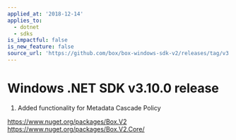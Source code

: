 ```yaml
---
applied_at: '2018-12-14'
applies_to:
  - dotnet
  - sdks
is_impactful: false
is_new_feature: false
source_url: 'https://github.com/box/box-windows-sdk-v2/releases/tag/v3.10.0'
---
```


# Windows .NET SDK v3.10.0 release

1. Added functionality for Metadata Cascade Policy

https://www.nuget.org/packages/Box.V2
https://www.nuget.org/packages/Box.V2.Core/